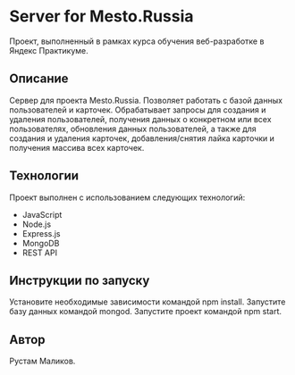 # Server for Mesto.Russia  
Проект, выполненный в рамках курса обучения веб-разработке в Яндекс Практикуме.

## Описание
Сервер для проекта Mesto.Russia. Позволяет работать с базой данных пользователей и карточек. Обрабатывает запросы для создания и удаления пользователей, получения данных о конкретном или всех пользователях, обновления данных пользователей, а также для создания и удаления карточек, добавления/снятия лайка карточки и получения массива всех карточек.

## Технологии
Проект выполнен с использованием следующих технологий:

* JavaScript
* Node.js
* Express.js
* MongoDB
* REST API

## Инструкции по запуску
Установите необходимые зависимости командой npm install.
Запустите базу данных командой mongod.
Запустите проект командой npm start.

## Автор
Рустам Маликов.
